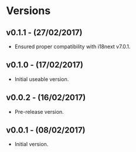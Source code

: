 # Versions

## v0.1.1 - (27/02/2017)

* Ensured proper compatibility with i18next v7.0.1.


## v0.1.0 - (17/02/2017)

* Initial useable version.


## v0.0.2 - (16/02/2017)

* Pre-release version.


## v0.0.1 - (08/02/2017)

* Initial version.

